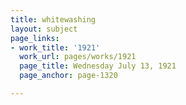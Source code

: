 ```yaml
---
title: whitewashing
layout: subject
page_links:
- work_title: '1921'
  work_url: pages/works/1921
  page_title: Wednesday July 13, 1921
  page_anchor: page-1320

---
```

